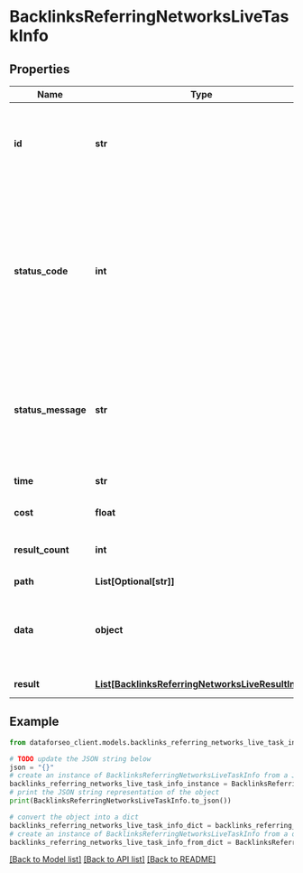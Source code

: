 # BacklinksReferringNetworksLiveTaskInfo


## Properties

Name | Type | Description | Notes
------------ | ------------- | ------------- | -------------
**id** | **str** | task identifier unique task identifier in our system in the UUID format | [optional] 
**status_code** | **int** | status code of the task generated by DataForSEO, can be within the following range: 10000-60000 you can find the full list of the response codes here | [optional] 
**status_message** | **str** | informational message of the task you can find the full list of general informational messages here | [optional] 
**time** | **str** | execution time, seconds | [optional] 
**cost** | **float** | total tasks cost, USD | [optional] 
**result_count** | **int** | number of elements in the result array | [optional] 
**path** | **List[Optional[str]]** | URL path | [optional] 
**data** | **object** | contains the same parameters that you specified in the POST request | [optional] 
**result** | [**List[BacklinksReferringNetworksLiveResultInfo]**](BacklinksReferringNetworksLiveResultInfo.md) | array of results | [optional] 

## Example

```python
from dataforseo_client.models.backlinks_referring_networks_live_task_info import BacklinksReferringNetworksLiveTaskInfo

# TODO update the JSON string below
json = "{}"
# create an instance of BacklinksReferringNetworksLiveTaskInfo from a JSON string
backlinks_referring_networks_live_task_info_instance = BacklinksReferringNetworksLiveTaskInfo.from_json(json)
# print the JSON string representation of the object
print(BacklinksReferringNetworksLiveTaskInfo.to_json())

# convert the object into a dict
backlinks_referring_networks_live_task_info_dict = backlinks_referring_networks_live_task_info_instance.to_dict()
# create an instance of BacklinksReferringNetworksLiveTaskInfo from a dict
backlinks_referring_networks_live_task_info_from_dict = BacklinksReferringNetworksLiveTaskInfo.from_dict(backlinks_referring_networks_live_task_info_dict)
```
[[Back to Model list]](../README.md#documentation-for-models) [[Back to API list]](../README.md#documentation-for-api-endpoints) [[Back to README]](../README.md)


